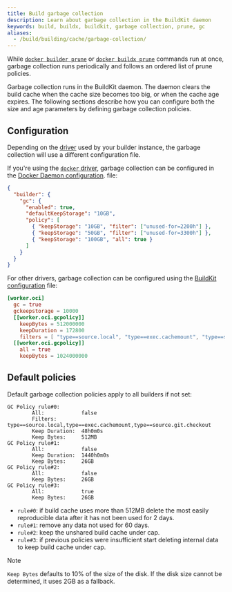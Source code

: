```yaml
---
title: Build garbage collection
description: Learn about garbage collection in the BuildKit daemon
keywords: build, buildx, buildkit, garbage collection, prune, gc
aliases:
  - /build/building/cache/garbage-collection/
---
```


While [`docker builder prune`](/reference/cli/docker/builder/prune.md)
or [`docker buildx prune`](/reference/cli/docker/buildx/prune.md)
commands run at once, garbage collection runs periodically and follows an
ordered list of prune policies.

Garbage collection runs in the BuildKit daemon. The daemon clears the build
cache when the cache size becomes too big, or when the cache age expires. The
following sections describe how you can configure both the size and age
parameters by defining garbage collection policies.

## Configuration

Depending on the [driver](../builders/drivers/_index.md) used by your builder instance,
the garbage collection will use a different configuration file.

If you're using the [`docker` driver](../builders/drivers/docker.md), garbage collection
can be configured in the [Docker Daemon configuration](/reference/cli/dockerd.md#daemon-configuration-file).
file:

```json
{
  "builder": {
    "gc": {
      "enabled": true,
      "defaultKeepStorage": "10GB",
      "policy": [
        { "keepStorage": "10GB", "filter": ["unused-for=2200h"] },
        { "keepStorage": "50GB", "filter": ["unused-for=3300h"] },
        { "keepStorage": "100GB", "all": true }
      ]
    }
  }
}
```

For other drivers, garbage collection can be configured using the
[BuildKit configuration](../buildkit/toml-configuration.md) file:

```toml
[worker.oci]
  gc = true
  gckeepstorage = 10000
  [[worker.oci.gcpolicy]]
    keepBytes = 512000000
    keepDuration = 172800
    filters = [ "type==source.local", "type==exec.cachemount", "type==source.git.checkout"]
  [[worker.oci.gcpolicy]]
    all = true
    keepBytes = 1024000000
```

## Default policies

Default garbage collection policies apply to all builders if not set:

```text
GC Policy rule#0:
        All:            false
        Filters:        type==source.local,type==exec.cachemount,type==source.git.checkout
        Keep Duration:  48h0m0s
        Keep Bytes:     512MB
GC Policy rule#1:
        All:            false
        Keep Duration:  1440h0m0s
        Keep Bytes:     26GB
GC Policy rule#2:
        All:            false
        Keep Bytes:     26GB
GC Policy rule#3:
        All:            true
        Keep Bytes:     26GB
```

- `rule#0`: if build cache uses more than 512MB delete the most easily
  reproducible data after it has not been used for 2 days.
- `rule#1`: remove any data not used for 60 days.
- `rule#2`: keep the unshared build cache under cap.
- `rule#3`: if previous policies were insufficient start deleting internal data
  to keep build cache under cap.

> [!NOTE]
>
> `Keep Bytes` defaults to 10% of the size of the disk. If the disk size cannot
> be determined, it uses 2GB as a fallback.
